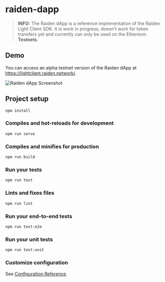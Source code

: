 # raiden-dapp

> **INFO:** The Raiden dApp is a reference implementation of the Raiden Light Client SDK. It is work in progress, doesn't work for token transfers yet and currently can only be used on the Ethereum **Testnets**.

## Demo

You can access an alpha testnet version of the Raiden dApp at https://lightclient.raiden.network/. 

![Raiden dApp Screenshot](https://user-images.githubusercontent.com/35398162/63415278-c9207300-c3fd-11e9-9109-20f563a8d7f0.PNG)

## Project setup
```
npm install
```

### Compiles and hot-reloads for development
```
npm run serve
```

### Compiles and minifies for production
```
npm run build
```

### Run your tests
```
npm run test
```

### Lints and fixes files
```
npm run lint
```

### Run your end-to-end tests
```
npm run test:e2e
```

### Run your unit tests
```
npm run test:unit
```

### Customize configuration
See [Configuration Reference](https://cli.vuejs.org/config/).
